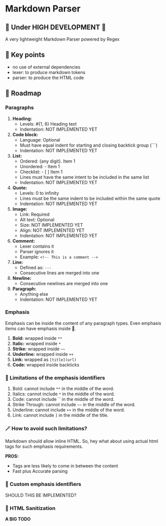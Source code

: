 # Markdown Parser

## 🚧 Under HIGH DEVELOPMENT 🚧

A very lightweight Markdown Parser powered by Regex

## 🔑 Key points
- no use of external dependencies
- lexer: to produce markdown tokens
- parser: to produce the HTML code

## 🚵 Roadmap

### Paragraphs
1. **Heading:**
    - Levels: #{1, 6} Heading text
    - Indentation: NOT IMPLEMENTED YET
2. **Code block:**
    - Language: Optional
    - Must have equal indent for starting and closing backtick group (```)
    - Indentation: NOT IMPLEMENTED YET
3. **List:**
    - Ordered: {any digit}. Item 1
    - Unordered: - Item 1
    - Checklist: - [ ] Item 1
    - Lines must have the same intent to be included in the same list
    - Indentation: NOT IMPLEMENTED YET
4. **Quote:**
    - Levels: 0 to infinity
    - Lines must be the same indent to be included within the same quote
    - Indentation: NOT IMPLEMENTED YET
5. **Image:**
    - Link: Required
    - Alt text: Optional
    - Size: NOT IMPLEMENTED YET
    - Align: NOT IMPLEMENTED YET
    - Indentation: NOT IMPLEMENTED YET
6. **Comment:**
    - Lexer contains it
    - Parser ignores it
    - Example: `<!-- This is a comment -->`
7. **Line:**
    - Defined as: `---`
    - Consecutive lines are merged into one
8. **Newline:**
    - Consecutive newlines are merged into one
10. **Paragraph:**
    - Anything else
    - Indentation: NOT IMPLEMENTED YET

### Emphasis
Emphasis can be inside the content of any paragraph types. Even emphasis items can have emphasis inside 🤩.

1. **Bold:** wrapped inside `**`
2. **Italic:** wrapped inside `*`
3. **Strike:** wrapped inside `~~`
4. **Underline:** wrapped inside `++`
5. **Link:** wrapped as `[title](url)`
6. **Code:** wrapped inside backticks

### 😤 Limitations of the emphasis identifiers

1. Bold: cannot include `**` in the middle of the word.
2. Italics: cannot include `*` in the middle of the word.
3. Code: cannot include `` in the middle of the word.
4. Strike Through: cannot include `~~` in the middle of the word.
5. Underline: cannot include `++` in the middle of the word.
6. Link: cannot include `]` in the middle of the title.


### 🪄 How to avoid such limitations?
Markdown should allow inline HTML. So, hey what about using actual html tags for such emphasis requirements.

**PROS:**
- Tags are less likely to come in between the content
- Fast plus Accurate parsing

### 🤔 Custom emphasis identifiers
SHOULD THIS BE IMPLEMENTED?


### 👻 HTML Sanitization
**A BIG TODO**
